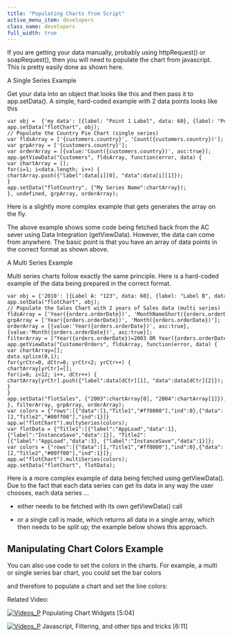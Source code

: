```yaml
---
title: "Populating Charts from Script"
active_menu_item: developers
class_name: developers
full_width: true
---
```



If you are getting your data manually, probably using httpRequest() or soapRequest(), then you will need to populate the chart from javascript. This is pretty easily done as shown here.

A Single Series Example

Get your data into an object that looks like this and then pass it to app.setData(). A simple, hard-coded example with 2 data points looks like this

    var obj =  {'my data': [{label: "Point 1 Label", data: 60}, {label: "Point 2 Label", data: 90}]};
    app.setData("flotChart", obj);
    // Populate the Country Pie Chart (single series)
    var fldsArray = ['{customers.country}', 'Count({customers.country})'];
    var grpArray = ['{customers.country}'];
    var orderArray = [{value:'Count({customers.country})', asc:true}];
    app.getViewData("Customers", fldsArray, function(error, data) {
    var chartArray = [];
    for(i=1; i<data.length; i++) {
    chartArray.push({"label":data[i][0], "data":data[i][1]});
    }
    app.setData("flotCountry", {"My Series Name":chartArray});
    }, undefined, grpArray, orderArray);
   

Here is a slightly more complex example that gets generates the array on the fly.

The above example shows some code being fetched back from the AC sever using Data Integration (getViewData). However, the data can come from anywhere. The basic point is that you have an array of data points in the correct format as shown above.

A Multi Series Example

Multi series charts follow exactly the same principle. Here is a hard-coded example of the data being prepared in the correct format.

    var obj = {'2010': [{Label A: "123", data: 60}, {label: "Label B", data: 90}], '2011': [{label: "Label A", data: 90}, {label: "Label B", data: 60}]};
    app.setData("flotChart", obj);
    // Populate the Sales Chart with 2 years of Sales data (multi series)
    fldsArray = ['Year({orders.orderDate})', 'MonthNameShort({orders.orderDate})', 'Count({orders.orderNumber})'];
    grpArray = ['Year({orders.orderDate})', 'Month({orders.orderDate})'];
    orderArray = [{value:'Year({orders.orderDate})', asc:true},{value:'Month({orders.orderDate})', asc:true}];
    filterArray = ["Year({orders.orderDate})=2003 OR Year({orders.orderDate})=2004"];
    app.getViewData("CustomerOrders", fldsArray, function(error, data) {
    var chartArray=[];
    data.splice(0,1);
    for(yrCtr=0, dCtr=0; yrCtr<2; yrCtr++) {
    chartArray[yrCtr]=[];
    for(i=0; i<12; i++, dCtr++) {
    chartArray[yrCtr].push({"label":data[dCtr][1], "data":data[dCtr][2]});
    }
    }
    app.setData("flotSales", {"2003":chartArray[0], "2004":chartArray[1]});
    }, filterArray, grpArray, orderArray);
    var colors = {"rows":[{"data":[1,"Title1","#ff0000"],"ind":0},{"data":[2,"Title2","#00ff00"],"ind":1}]}
    app.w("flotChart").multySeries(colors);
    var flotData = {"Title1":[{"label":"AppLoad","data":1},{"label":"InstanceSave","data":1}], "Title2":[{"label":"AppLoad","data":3}, {"label":"InstanceSave","data":1}]};
    var colors = {"rows":[{"data":[1,"Title1","#ff0000"],"ind":0},{"data":[2,"Title2","#00ff00"],"ind":1}]};
    app.w("flotChart").multiSeries(colors);
    app.setData("flotChart", flotData);
   

Here is a more complex example of data being fetched using getViewData(). Due to the fact that each data series can get its data in any way the user chooses, each data series ...

 - either needs to be fetched with its own getViewData() call

 - or a single call is made, which returns all data in a single array, which then needs to be split up; the example below shows this approach.

## Manipulating Chart Colors Example

You can also use code to set the colors in the charts. For example, a multi or single series bar chart, you could set the bar colors

and therefore to populate a chart and set the line colors:

Related Video:

[![Videos\_P](/img/docs/videos_p.png)](http://www.youtube.com/v/4FXN_AsiiMs?autoplay=1&hd=1&fs=1&showsearch=0&rel=0&) Populating Chart Widgets [5:04]

[![Videos\_P](/img/docs/videos_p.png)](http://www.youtube.com/v/rKbMmF7kcXs?autoplay=1&hd=1&fs=1&showsearch=0&rel=0&) Javascript, Filtering, and other tips and tricks [6:11]


